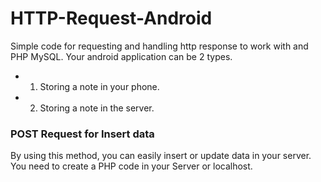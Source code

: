 # HTTP-Request-Android
Simple code for requesting and handling http response to work with and PHP MySQL.
Your android application can be 2 types.
  
  - 1. Storing a note in your phone.
  
  - 2. Storing a note in the server.

### POST Request for Insert data

By using this method, you can easily insert or update data in your server. You need to create a PHP code in your Server or localhost.
